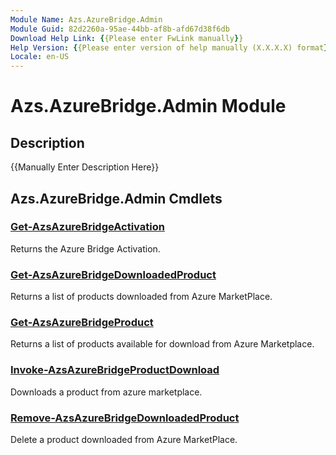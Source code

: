 ```yaml
---
Module Name: Azs.AzureBridge.Admin
Module Guid: 82d2260a-95ae-44bb-af8b-afd67d38f6db
Download Help Link: {{Please enter FwLink manually}}
Help Version: {{Please enter version of help manually (X.X.X.X) format}}
Locale: en-US
---
```


# Azs.AzureBridge.Admin Module
## Description
{{Manually Enter Description Here}}

## Azs.AzureBridge.Admin Cmdlets
### [Get-AzsAzureBridgeActivation](Get-AzsAzureBridgeActivation.md)
Returns the Azure Bridge Activation.

### [Get-AzsAzureBridgeDownloadedProduct](Get-AzsAzureBridgeDownloadedProduct.md)
Returns a list of products downloaded from Azure MarketPlace.

### [Get-AzsAzureBridgeProduct](Get-AzsAzureBridgeProduct.md)
Returns a list of products available for download from Azure Marketplace.

### [Invoke-AzsAzureBridgeProductDownload](Invoke-AzsAzureBridgeProductDownload.md)
Downloads a product from azure marketplace.

### [Remove-AzsAzureBridgeDownloadedProduct](Remove-AzsAzureBridgeDownloadedProduct.md)
Delete a product downloaded from Azure MarketPlace.

